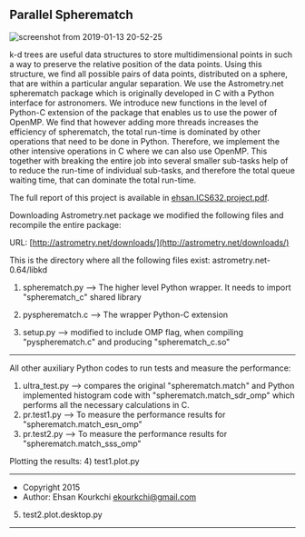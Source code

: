 ## Parallel Spherematch

![screenshot from 2019-01-13 20-52-25](https://user-images.githubusercontent.com/13570487/51099472-fc6a9780-1774-11e9-90b4-68edbdac8938.png)

k-d trees are useful data structures to store multidimensional points in such a way to preserve the relative position of the data points. Using this structure, we find all possible pairs of data points, distributed on a sphere, that are within a particular angular separation. We use the Astrometry.net spherematch package which is originally developed in C with a Python interface for astronomers. We introduce new functions in the level of Python-C extension of the package that enables us to use the power of OpenMP. We find that however adding more threads increases the efficiency of spherematch, the total run-time is dominated by other operations that need to be done in Python. Therefore, we implement the other intensive operations in C where we can also use OpenMP. This together with breaking the entire job into several smaller sub-tasks help of to reduce the run-time of individual sub-tasks, and therefore the total queue waiting time, that can dominate the total run-time.

The full report of this project is available in [ehsan.ICS632.project.pdf](https://github.com/ekourkchi/parallel_spherematch/blob/master/ehsan.ICS632.project.pdf).

Downloading Astrometry.net package we modified the following files and recompile the entire package:

URL: [http://astrometry.net/downloads/](http://astrometry.net/downloads/)

This is the directory where all the following files exist: astrometry.net-0.64/libkd

1) spherematch.py --> The higher level Python wrapper. It needs to import "spherematch_c" shared library

2) pyspherematch.c --> The wrapper Python-C extension

3) setup.py --> modified to include OMP flag, when compiling "pyspherematch.c" and producing "spherematch_c.so"

****************************************************************

All other auxiliary Python codes to run tests and measure the performance:

1) ultra_test.py --> compares the original "spherematch.match" and Python implemented histogram code with "spherematch.match_sdr_omp" which performs all the necessary calculations in C.
2) pr.test1.py --> To measure the performance results for "spherematch.match_esn_omp"
3) pr.test2.py --> To measure the performance results for "spherematch.match_sss_omp"

Plotting the results: 
4) test1.plot.py  


- - - -
 * Copyright 2015
 * Author: Ehsan Kourkchi <ekourkchi@gmail.com>
5) test2.plot.desktop.py 

****************************************************************
